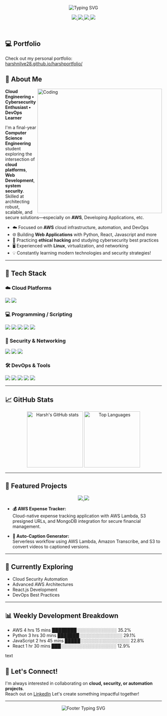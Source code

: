 <p align="center">
  <img src="https://readme-typing-svg.herokuapp.com?font=Fira+Code&size=24&duration=3000&pause=1000&center=true&vCenter=true&width=750&lines=Hi+there%2C+I'm+Harsh+Nilve;Cloud+%7C+Cybersecurity+%7C+DevOps;Passionate+about+AWS%2C+Security%2C+Automation;Building+and+Securing+Scalable+Systems" alt="Typing SVG" />
</p>

<p align="center">
  <a href="https://www.linkedin.com/in/harsh-nilve-b0a6952a8/" target="_blank">
    <img src="https://img.shields.io/badge/Connect%20on-LinkedIn-0077B5?style=for-the-badge&logo=linkedin&logoColor=white" />
  </a>
  <a href="mailto:harshnilve383@gmail.com" target="_blank">
    <img src="https://img.shields.io/badge/Email-harshnilve383@gmail.com-D14836?style=for-the-badge&logo=gmail&logoColor=white" />
  </a>
  <a href="https://medium.com/@harshnilve" target="_blank">
    <img src="https://img.shields.io/badge/Read%20on-Medium-02B875?style=for-the-badge&logo=medium&logoColor=white" />
  </a>
  <a href="https://github.com/harshnilve28" target="_blank">
    <img src="https://img.shields.io/badge/Follow-Me-181717?style=for-the-badge&logo=github&logoColor=white" />
  </a>
</p>

<br/>

## 💻 Portfolio

Check out my personal portfolio:  
[harshnilve28.github.io/harshportfolio/](https://harshnilve28.github.io/harshportfolio/)


## 🚀 About Me

<img align="right" alt="Coding" width="400" src="https://cdn.dribbble.com/users/1162077/screenshots/3848914/programmer.gif"/>

**Cloud Engineering • Cybersecurity Enthusiast • DevOps Learner**

I'm a final-year **Computer Science Engineering** student exploring the intersection of **cloud platforms**, **Web Development**, **system security**. Skilled at architecting robust, scalable, and secure solutions—especially on **AWS**, Developing Applications, etc.

- ☁️ Focused on **AWS** cloud infrastructure, automation, and DevOps
- 🌐 Building **Web Applications** with Python, React, Javascript and more
- 🔐 Practicing **ethical hacking** and studying cybersecurity best practices
- 🖥️ Experienced with **Linux**, virtualization, and networking
- 💡 Constantly learning modern technologies and security strategies!

---

## 🧰 Tech Stack

### ☁️ Cloud Platforms
<p>
  <img src="https://img.shields.io/badge/AWS-232F3E?style=for-the-badge&logo=amazon-aws&logoColor=white" />
  <img src="https://img.shields.io/badge/Oracle_Cloud-F80000?style=for-the-badge&logo=oracle&logoColor=white" />
</p>

### 💻 Programming / Scripting
<p>
  <img src="https://img.shields.io/badge/Python-3776AB?style=for-the-badge&logo=python&logoColor=white" />
  <img src="https://img.shields.io/badge/JavaScript-F7DF1E?style=for-the-badge&logo=javascript&logoColor=black" />
  <img src="https://img.shields.io/badge/React-20232A?style=for-the-badge&logo=react&logoColor=61DAFB" />
  <img src="https://img.shields.io/badge/SQL-4479A1?style=for-the-badge&logo=mysql&logoColor=white" />
  <img src="https://img.shields.io/badge/HTML5-E34F26?style=for-the-badge&logo=html5&logoColor=white" />
</p>

### 🔐 Security & Networking
<p>
  <img src="https://img.shields.io/badge/Ethical_Hacking-6e5494?style=for-the-badge" />
  <img src="https://img.shields.io/badge/Nmap-4F5D95?style=for-the-badge&logoColor=white" />
  <img src="https://img.shields.io/badge/Cybersecurity-FF6B6B?style=for-the-badge&logo=security&logoColor=white" />
</p>

### 🛠️ DevOps & Tools
<p>
  <img src="https://img.shields.io/badge/Linux-FCC624?style=for-the-badge&logo=linux&logoColor=black" />
  <img src="https://img.shields.io/badge/Ubuntu-E95420?style=for-the-badge&logo=ubuntu&logoColor=white" />
  <img src="https://img.shields.io/badge/Git-F05032?style=for-the-badge&logo=git&logoColor=white" />
  <img src="https://img.shields.io/badge/GitHub_Actions-2088FF?style=for-the-badge&logo=github-actions&logoColor=white" />
  <img src="https://img.shields.io/badge/Docker-2496ED?style=for-the-badge&logo=docker&logoColor=white" />
</p>

---

## 📈 GitHub Stats

<p align="center">
  <img src="https://github-readme-stats.vercel.app/api?username=harshnilve28&show_icons=true&theme=radical&hide_border=true&border_radius=10" height="180" alt="Harsh's GitHub stats"/>
  <img src="https://github-readme-stats.vercel.app/api/top-langs/?username=harshnilve28&layout=compact&theme=radical&hide_border=true&border_radius=10" height="180" alt="Top Languages"/>
</p>

---


## 📌 Featured Projects

<div align="center">
  <a href="https://github.com/harshnilve28/AWS-Expense-Tracker">
    <img src="https://github-readme-stats.vercel.app/api/pin/?username=harshnilve28&repo=AWS-Expense-Tracker&theme=radical&hide_border=true&border_radius=10" />
  </a>
  <a href="https://github.com/harshnilve28/Auto-Caption-Generator-for-Videos">
    <img src="https://github-readme-stats.vercel.app/api/pin/?username=harshnilve28&repo=Auto-Caption-Generator-for-Videos&theme=radical&hide_border=true&border_radius=10" />
  </a>
</div>

- **💰 AWS Expense Tracker:**  
  Cloud-native expense tracking application with AWS Lambda, S3 presigned URLs, and MongoDB integration for secure financial management.

- **🎥 Auto-Caption Generator:**  
  Serverless workflow using AWS Lambda, Amazon Transcribe, and S3 to convert videos to captioned versions.

---

## 🎯 Currently Exploring
- Cloud Security Automation  
- Advanced AWS Architectures  
- React.js Development
- DevOps Best Practices


---

## 📊 Weekly Development Breakdown

<!--START_SECTION:waka-->
- AWS 4 hrs 15 mins ████████░░░░░░░░░░░░░ 35.2%
- Python 3 hrs 30 mins ███████░░░░░░░░░░░░░░ 29.1%
- JavaScript 2 hrs 45 mins █████░░░░░░░░░░░░░░░░ 22.8%
- React 1 hr 30 mins ███░░░░░░░░░░░░░░░░░░ 12.9%

text
<!--END_SECTION:waka-->

## 🤝 Let's Connect!

I'm always interested in collaborating on **cloud, security, or automation projects**.  
Reach out on [LinkedIn](https://www.linkedin.com/in/harsh-nilve)
Let's create something impactful together!

---

<div align="center">
  <img src="https://readme-typing-svg.herokuapp.com?font=Fira+Code&size=18&duration=3000&pause=1000&center=true&vCenter=true&width=600&lines=Thanks+for+visiting!+%F0%9F%91%8B;Happy+to+connect+and+collaborate!;Let's+build+something+amazing+together!" alt="Footer Typing SVG" />
</div>
